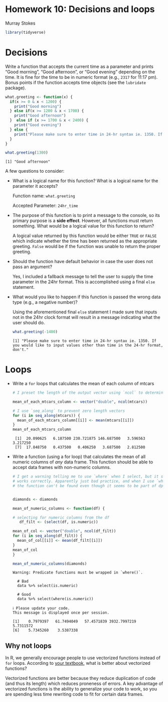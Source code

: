 Homework 10: Decisions and loops
================
Murray Stokes

``` r
library(tidyverse)
```

# Decisions

Write a function that accepts the current time as a parameter and prints
“Good morning”, “Good afternoon”, or “Good evening” depending on the
time. It is fine for the time to be in numeric format (e.g., `2317` for
11:17 pm). Bonus points if the function accepts time objects (see the
`lubridate` package).

``` r
what.greeting <- function(x) {
  if(x >= 0 & x < 1200) {
    print("Good morning")
  } else if(x >= 1200 & x < 1700) {
    print("Good afternoon")
  }  else if (x >= 1700 & x < 2400) {
    print("Good evening")
  } else {
    print("Please make sure to enter time in 24-hr syntax ie. 1350. If you would like to input values other than time in the 24-hr format, don't.")
  }
}
```

``` r
what.greeting(1300)
```

    [1] "Good afternoon"

A few questions to consider:

-   What is a logical name for this function? What is a logical name for
    the parameter it accepts?

    Function name: `what.greeting`

    Accepted Parameter: `24hr_time`

-   The purpose of this function is to print a message to the console,
    so its primary purpose is a **side effect**. However, all functions
    must return something. What would be a logical value for this
    function to return?

    A logical value returned by this function would be either `TRUE` or
    `FALSE` which indicate whether the time has been returned as the
    appropriate greeting. `False` would be if the function was unable to
    return the proper greeting.

-   Should the function have default behavior in case the user does not
    pass an argument?

    Yes, I included a fallback message to tell the user to supply the
    time parameter in the 24hr format. This is accomplished using a
    final `else` statement.

-   What would you like to happen if this function is passed the wrong
    data type (e.g., a negative number)?

    Using the aforementioned final `else` statement I made sure that
    inputs not in the 24hr clock format will result in a message
    indicating what the user should do.

    ``` r
    what.greeting(-1400)
    ```

        [1] "Please make sure to enter time in 24-hr syntax ie. 1350. If you would like to input values other than time in the 24-hr format, don't."

# Loops

-   Write a `for` loops that calculates the mean of each column of
    mtcars

    ``` r
    # I preset the length of the output vector using `ncol` to determine the number of columns.

    mean_of_each_mtcars_column <- vector("double", ncol(mtcars))  

    # I use `seq_along` to prevent zero length vectors
    for (i in seq_along(mtcars)) {            
      mean_of_each_mtcars_column[[i]] <- mean(mtcars[[i]])      
    }
    mean_of_each_mtcars_column
    ```

         [1]  20.090625   6.187500 230.721875 146.687500   3.596563   3.217250
         [7]  17.848750   0.437500   0.406250   3.687500   2.812500

-   Write a function (using a for loop) that calculates the mean of all
    numeric columns of *any* data frame. This function should be able to
    accept data frames with non-numeric columns.

    ``` r
    # I get a warning telling me to use `where` when I select, but it still
    # works correctly. Apparently just bad practice, and when I use `where` 
    # the function can't be found even though it seems to be part of dplyr


    diamonds <- diamonds

    mean_of_numeric_columns <- function(df) {

    # selecting for numeric columns from the df  
       df_filt <- (select(df, is.numeric))

    mean_of_col <- vector("double", ncol(df_filt))  
    for (i in seq_along(df_filt)) {
      mean_of_col[[i]] <- mean(df_filt[[i]])
    } 
    mean_of_col
    }

    mean_of_numeric_columns(diamonds)
    ```

        Warning: Predicate functions must be wrapped in `where()`.

          # Bad
          data %>% select(is.numeric)

          # Good
          data %>% select(where(is.numeric))

        ℹ Please update your code.
        This message is displayed once per session.

        [1]    0.7979397   61.7494049   57.4571839 3932.7997219    5.7311572
        [6]    5.7345260    3.5387338

## Why not loops

In R, we generally encourage people to use vectorized functions instead
of `for` loops. According to [your
textbook](https://r4ds.had.co.nz/iteration.html), what is better about
vectorized functions?

Vectorized functions are better because they reduce duplication of code
(and thus its length) which reduces proneness of errors. A key advantage
of vectorized functions is the ability to generalize your code to work,
so you are spending less time rewriting code to fit for certain data
frames.
